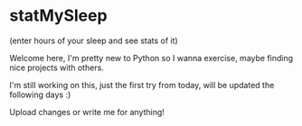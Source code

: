 # statMySleep
(enter hours of your sleep and see stats of it)

Welcome here,
I'm pretty new to Python so I wanna exercise,
maybe finding nice projects with others.

I'm still working on this, just the first try from today,
will be updated the following days :)

Upload changes or write me for anything!
